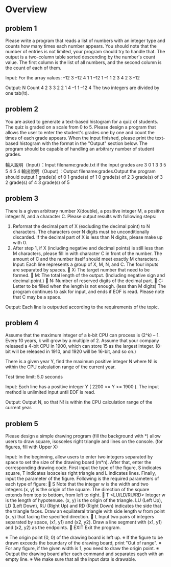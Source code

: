 # Overview
## problem 1
Please write a program that reads a list of numbers with an integer type and counts how many times each number appears. You should note that the number of entries is not limited, your program should try to handle that. 
The output is a two-column table sorted descending by the number's count value. The first column is the list of all numbers, and the second column is the count of each of them. 

Input:
For the array values: –12 3 –12 4 1 1 –12 1 –1 1 2 3 4 2 3 –12

Output:
N Count
4 2
3 3
2 2
1 4
–1 1
–12 4
The two integers are divided by one tab(\t).

## problem 2
You are asked to generate a text-based histogram for a quiz of students. The quiz is graded on a scale from 0 to 5. Please design a program that allows the user to enter the student's grades one by one and count the times of each grade appears. 
When the input finished, please print the text-based histogram with the format in the "Output" section below. 
The program should be capable of handling an arbitrary number of student grades. 
 
輸入說明（Input）：Input filename:grade.txt
if the input grades are 
3 0 1 3 3 5 5 4 5 4 
輸出說明（Ouput）：Output filename:grades.Output
the program should output
1 grade(s) of 0
1 grade(s) of 1
0 grade(s) of 2
3 grade(s) of 3
2 grade(s) of 4
3 grade(s) of 5

## problem 3
There is a given arbitrary number X(double), a positive integer M, a positive integer N, and a character C. Please output results with following steps:
1.	Reformat the decimal part of X (excluding the decimal point) to N characters. The characters over N digits must be unconditionally discarded. If the decimal part of X is less than N digits, please make up with 0.
2.	After step 1, if X (including negative and decimal points) is still less than M characters, please fill in with character C in front of the number. The amount of C and the number itself should meet exactly M characters.
Input:
Each line represents a group of X, M, N, and C. The four inputs are separated by spaces.
	X: The target number that need to be formed.
	M: The total length of the output. (Including negative sign and decimal point.)
	N: Number of reserved digits of the decimal part.
	C: Letter to be filled when the length is not enough. (less than M digits)
The program continues to ask for input, and ends if EOF is read.
Please note that C may be a space.

Output:
Each line is outputted according to the requirements of the topic.

## problem 4
Assume that the maximum integer of a k-bit CPU can process is (2^k) – 1. Every 10 years, k will grow by a multiple of 2. Assume that your company released a 4-bit CPU in 1900, which can store 15 as the largest integer. (8-bit will be released in 1910, and 1920 will be 16-bit, and so on.)
 
There is a given year Y, find the maximum positive integer N where N! is within the CPU calculation range of the current year.

Test time limit: 5.0 seconds

Input:
 Each line has a positive integer Y ( 2200 >= Y >= 1900 ).
The input method is unlimited input until EOF is read.

Output:
Output N, so that N! is within the CPU calculation range of the current year.

## problem 5
Please design a simple drawing program (fill the background with *) allow users to draw square, isosceles right triangle and lines on the console. (for figures, fill with Upper X)

Input:
In the beginning, allow users to enter two integers separated by space to set the size of the drawing board (m*n). After that, enter the corresponding drawing code. First input the type of the figure, S indicates square, T indicates Isosceles right triangle and L indicates lines. Finally, input the parameter of the figure. Following is the required parameters of each type of figure:
	S <w> <x> <y>
Note that the integer w is the width and two integers (x, y) is the origin of the square. The direction of the square extends from top to bottom, from left to right.
	T <w> <x> <y> <LU/LD/RU/RD>
Integer w is the length of hypotenuse. (x, y) is the origin of the triangle. LU (Left Up), LD (Left Down), RU (Right Up) and RD (Right Down) indicates the side that the triangle faces.  Draw an equilateral triangle with side length w from point (x, y) that facing the specified direction.
	L <x1> <y1> <x2> <y2>
Input two pairs of integers separated by space, (x1, y1) and (x2, y2). Draw a line segment with (x1, y1) and (x2, y2) as the endpoints.
	EXIT
Exit the program.
 
※ The origin point (0, 0) of the drawing board is left up.
※ If the figure to be drawn exceeds the boundary of the drawing board, print "Out of range".
※ For any figure, if the given width is 1, you need to draw the origin point.
※ Output the drawing board after each command and separates each with an empty line.
※ We make sure that all the input data is drawable.
